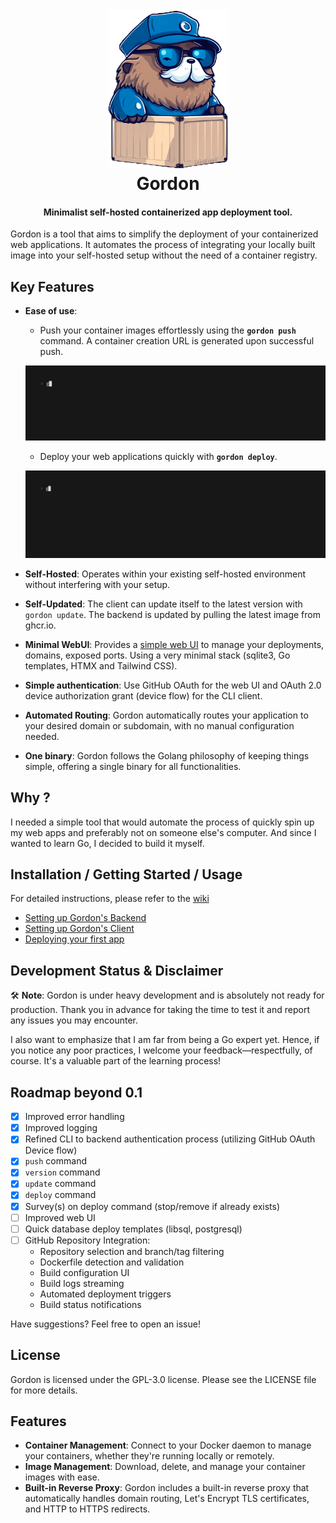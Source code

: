 <h1 align="center">
  <br>
 <img src="https://github.com/bnema/gordon/blob/main/internal/webui/public/assets/imgs/gordon-mascot-mq-trsp.png?raw=true" alt="Gordon" width="192">
  <br>
  Gordon
  <br>
</h1>

<h4 align="center">Minimalist self-hosted containerized app deployment tool.</h4>


Gordon is a tool that aims to simplify the deployment of your containerized web applications. It automates the process of integrating your locally built image into your self-hosted setup without the need of a container registry.

## **Key Features**

- **Ease of use**:
  - Push your container images effortlessly using the **`gordon push`** command. A container creation URL is generated upon successful push.

  ![Demo Push](assets/vhs/demo_push.gif?raw=true)

  - Deploy your web applications quickly with **`gordon deploy`**.

  ![Demo Deploy](assets/vhs/demo_deploy.gif?raw=true)

- **Self-Hosted**: Operates within your existing self-hosted environment without interfering with your setup.
- **Self-Updated**: The client can update itself to the latest version with `gordon update`. The backend is updated by pulling the latest image from ghcr.io.
- **Minimal WebUI**: Provides a [simple web UI](assets/screenshots/webui-image-deploy.png) to manage your deployments, domains, exposed ports. Using a very minimal stack (sqlite3, Go templates, HTMX and Tailwind CSS).
- **Simple authentication**: Use GitHub OAuth for the web UI and OAuth 2.0 device authorization grant (device flow) for the CLI client.
- **Automated Routing**: Gordon automatically routes your application to your desired domain or subdomain, with no manual configuration needed.
- **One binary**: Gordon follows the Golang philosophy of keeping things simple, offering a single binary for all functionalities.

## **Why ?**

I needed a simple tool that would automate the process of quickly spin up my web apps and preferably not on someone else's computer. And since I wanted to learn Go, I decided to build it myself.

## **Installation / Getting Started / Usage**

For detailed instructions, please refer to the [wiki](https://github.com/bnema/gordon/wiki/)

- [Setting up Gordon's Backend](https://github.com/bnema/gordon/wiki/Setting-up-Gordon's-Backend)
- [Setting up Gordon's Client](https://github.com/bnema/gordon/wiki/Setting-up-Gordon's-Client)
- [Deploying your first app](https://github.com/bnema/gordon/wiki/First-deployment)


## **Development Status & Disclaimer**

🛠️ **Note**: Gordon is under heavy development and is absolutely not ready for production. Thank you in advance for taking the time to test it and report any issues you may encounter.

I also want to emphasize that I am far from being a Go expert yet. Hence, if you notice any poor practices, I welcome your feedback—respectfully, of course. It's a valuable part of the learning process!

## **Roadmap beyond 0.1**

- [x] Improved error handling
- [x] Improved logging
- [x] Refined CLI to backend authentication process (utilizing GitHub OAuth Device flow)
- [x] `push` command
- [x] `version` command
- [x] `update` command
- [x] `deploy` command
- [x] Survey(s) on deploy command (stop/remove if already exists)
- [ ] Improved web UI
- [ ] Quick database deploy templates (libsql, postgresql)
- [ ] GitHub Repository Integration:
  - Repository selection and branch/tag filtering
  - Dockerfile detection and validation
  - Build configuration UI
  - Build logs streaming
  - Automated deployment triggers
  - Build status notifications

Have suggestions? Feel free to open an issue!

## **License**

Gordon is licensed under the GPL-3.0 license. Please see the LICENSE file for more details.

## Features

- **Container Management**: Connect to your Docker daemon to manage your containers, whether they're running locally or remotely.
- **Image Management**: Download, delete, and manage your container images with ease.
- **Built-in Reverse Proxy**: Gordon includes a built-in reverse proxy that automatically handles domain routing, Let's Encrypt TLS certificates, and HTTP to HTTPS redirects.
